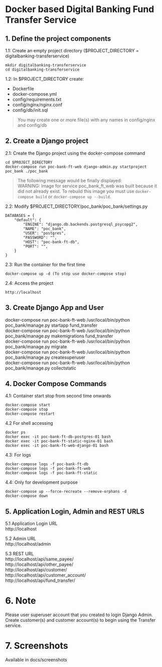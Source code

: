 # Docker based Digital Banking Fund Transfer Service

## 1. Define the project components

1.1: Create an empty project directory ($PROJECT_DIRECTORY = digitalbanking-transferservice)  
```
mkdir digitalbanking-transferservice  
cd digitalbanking-transferservice  
```

1.2: In $PROJECT_DIRECTORY create:  
* Dockerfile
* docker-compose.yml
* config/requirements.txt
* config/nginx/nginx.conf
* config/db/init.sql

> You may create one or more file(s) with any names in config/nginx and config/db

## 2. Create a Django project

2.1: Create the Django project using the docker-compose command  
```
cd $PROJECT_DIRECTORY
docker-compose run poc-bank-ft-web django-admin.py startproject poc_bank ./poc_bank
```
>The following message would be finally displayed:  
>WARNING: Image for service poc_bank_ft_web was built because it did not already exist. To rebuild this image you must use `docker-compose build` or `docker-compose up --build`.

2.2: Modify $PROJECT_DIRECTORY/poc_bank/poc_bank/settings.py  
```
DATABASES = {
    "default": {
        "ENGINE": "django.db.backends.postgresql_psycopg2",
        "NAME": "poc_bank",
        "USER": "postgres",
        "PASSWORD": "",
        "HOST": "poc-bank-ft-db",
        "PORT": "",
    }
}
```

2.3: Run the container for the first time
```
docker-compose up -d (To stop use docker-compose stop)  
```

2.4: Access the project  

`http://localhost`

## 3. Create Django App and User
docker-compose run poc-bank-ft-web /usr/local/bin/python poc_bank/manage.py startapp fund_transfer  
docker-compose run poc-bank-ft-web /usr/local/bin/python poc_bank/manage.py makemigrations fund_transfer  
docker-compose run poc-bank-ft-web /usr/local/bin/python poc_bank/manage.py migrate  
docker-compose run poc-bank-ft-web /usr/local/bin/python poc_bank/manage.py createsuperuser  
docker-compose run poc-bank-ft-web /usr/local/bin/python poc_bank/manage.py collectstatic  

## 4. Docker Compose Commands
4.1: Container start stop from second time onwards  
```
docker-compose start
docker-compose stop
docker-compose restart
```

4.2 For shell accessing  
```
docker ps
docker exec -it poc-bank-ft-db-postgres-01 bash
docker exec -it poc-bank-ft-static-nginx-01 bash
docker exec -it poc-bank-ft-web-django-01 bash
```

4.3: For logs  
```
docker-compose logs -f poc-bank-ft-db  
docker-compose logs -f poc-bank-ft-web  
docker-compose logs -f poc-bank-ft-static  
```

4.4: Only for development purpose
```
docker-compose up --force-recreate --remove-orphans -d
docker-compose down
```
## 5. Application Login, Admin and REST URLS

5.1 Application Login URL  
http://localhost  

5.2 Admin URL  
http://localhost/admin  

5.3 REST URL  
http://localhost/api/same_payee/  
http://localhost/api/other_payee/  
http://localhost/api/customer/  
http://localhost/api/customer_account/  
http://localhost/api/fund_transfer/  

# 6. Note
Please user superuser account that you created to login Django Admin.
Create customer(s) and customer account(s) to begin using the Transfer service.

# 7. Screenshots
Available in docs/screenshots  
